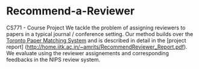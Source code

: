 # Recommend-a-Reviewer
CS771 - Course Project
We tackle the problem of assigning reviewers to papers in a typical journal / conference setting. Our method builds over the [Toronto Paper Matching System](http://www.cs.toronto.edu/~zemel/documents/tpms.pdf) and is described in detail in the [project report] (http://home.iitk.ac.in/~amrits/RecommendReviewer_Report.pdf). We evaluate using the reviewer assignements and corresponding feedbacks in the NIPS review system.
